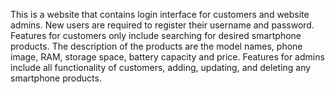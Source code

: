 This is a website that contains login interface for customers and website admins.
New users are required to register their username and password.
Features for customers only include searching for desired smartphone products.
The description of the products are the model names, phone image, RAM, storage space, battery capacity and price.
Features for admins include all functionality of customers, adding, updating, and deleting any smartphone products.
